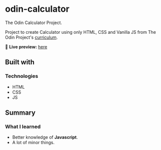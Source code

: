 # odin-calculator
The Odin Calculator Project.

Project to create Calculator using only HTML, CSS and Vanilla JS from The Odin Project's [curriculum](https://www.theodinproject.com/courses/foundations/lessons/calculator).

🔗 **Live preview:** [here](https://yamne-it.github.io/odin-calculator/)

## Built with

### Technologies

* HTML
* CSS
* JS

## Summary

### What I learned

* Better knowledge of **Javascript**.
* A lot of minor things.